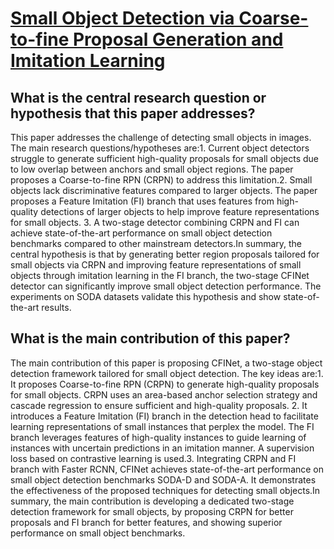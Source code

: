 # [Small Object Detection via Coarse-to-fine Proposal Generation and   Imitation Learning](https://arxiv.org/abs/2308.09534)

## What is the central research question or hypothesis that this paper addresses?

This paper addresses the challenge of detecting small objects in images. The main research questions/hypotheses are:1. Current object detectors struggle to generate sufficient high-quality proposals for small objects due to low overlap between anchors and small object regions. The paper proposes a Coarse-to-fine RPN (CRPN) to address this limitation.2. Small objects lack discriminative features compared to larger objects. The paper proposes a Feature Imitation (FI) branch that uses features from high-quality detections of larger objects to help improve feature representations for small objects. 3. A two-stage detector combining CRPN and FI can achieve state-of-the-art performance on small object detection benchmarks compared to other mainstream detectors.In summary, the central hypothesis is that by generating better region proposals tailored for small objects via CRPN and improving feature representations of small objects through imitation learning in the FI branch, the two-stage CFINet detector can significantly improve small object detection performance. The experiments on SODA datasets validate this hypothesis and show state-of-the-art results.


## What is the main contribution of this paper?

The main contribution of this paper is proposing CFINet, a two-stage object detection framework tailored for small object detection. The key ideas are:1. It proposes Coarse-to-fine RPN (CRPN) to generate high-quality proposals for small objects. CRPN uses an area-based anchor selection strategy and cascade regression to ensure sufficient and high-quality proposals. 2. It introduces a Feature Imitation (FI) branch in the detection head to facilitate learning representations of small instances that perplex the model. The FI branch leverages features of high-quality instances to guide learning of instances with uncertain predictions in an imitation manner. A supervision loss based on contrastive learning is used.3. Integrating CRPN and FI branch with Faster RCNN, CFINet achieves state-of-the-art performance on small object detection benchmarks SODA-D and SODA-A. It demonstrates the effectiveness of the proposed techniques for detecting small objects.In summary, the main contribution is developing a dedicated two-stage detection framework for small objects, by proposing CRPN for better proposals and FI branch for better features, and showing superior performance on small object benchmarks.
